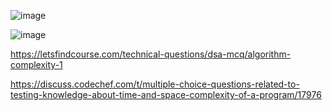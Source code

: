 ![image](https://user-images.githubusercontent.com/72299595/122929496-a3ad7900-d388-11eb-862d-f856a57de8f9.png)

![image](https://user-images.githubusercontent.com/72299595/122929293-6648eb80-d388-11eb-87e2-e18931271617.png)

https://letsfindcourse.com/technical-questions/dsa-mcq/algorithm-complexity-1

https://discuss.codechef.com/t/multiple-choice-questions-related-to-testing-knowledge-about-time-and-space-complexity-of-a-program/17976


